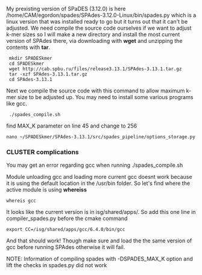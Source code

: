  My prexisting version of SPaDES (3.12.0) is here /home/CAM/egordon/spades/SPAdes-3.12.0-Linux/bin/spades.py which is a linux version that was installed ready to go but it turns out that it can't be adjusted. We need compile the source code ourselves if we want to adjust k-mer sizes so I will make a new directory and install the most current version of SPAdes there, via downloading with **wget** and unzipping the contents with **tar**.
 
 
```
 mkdir SPADESkmer
 cd SPADESkmer
 wget http://cab.spbu.ru/files/release3.13.1/SPAdes-3.13.1.tar.gz
 tar -xzf SPAdes-3.13.1.tar.gz
 cd SPAdes-3.13.1
```
 
 Next we compile the source code with this command to allow maximum k-mer size to be adjusted up. You may need to install some various programs like gcc. 
 
```
 ./spades_compile.sh
 ```
  find MAX_K parameter on line 45 and change to 256 
```
nano ~/SPADESkmer/SPAdes-3.13.1/src/spades_pipeline/options_storage.py
```
 
 
 ### CLUSTER complications
 You may get an error regarding gcc when running  ./spades_compile.sh
 
 Module unloading gcc and loading more current gcc doesnt work because it is using the default location in the /usr/bin folder. So let's find where the active module is using **whereiss**

 ```
whereis gcc
 ```

It looks like the current version is in isg/shared/apps/. 
So add this one line in compiler_spades.py before the cmake command
 ```
export CC=/isg/shared/apps/gcc/6.4.0/bin/gcc
 ```


And that should work! Though make sure and load the the same version of gcc before running SPAdes otherwise it will fail. 




NOTE: Information of compiling spades with -DSPADES_MAX_K option and lift the checks in spades.py did not work




